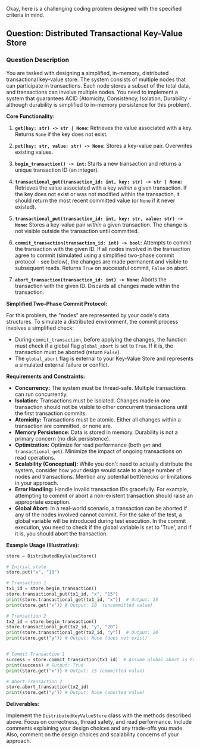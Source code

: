 Okay, here is a challenging coding problem designed with the specified criteria in mind.

## Question: Distributed Transactional Key-Value Store

### Question Description

You are tasked with designing a simplified, in-memory, distributed transactional key-value store. The system consists of multiple nodes that can participate in transactions. Each node stores a subset of the total data, and transactions can involve multiple nodes. You need to implement a system that guarantees ACID (Atomicity, Consistency, Isolation, Durability - although durability is simplified to in-memory persistence for this problem).

**Core Functionality:**

1.  **`get(key: str) -> str | None`:** Retrieves the value associated with a key. Returns `None` if the key does not exist.

2.  **`put(key: str, value: str) -> None`:**  Stores a key-value pair. Overwrites existing values.

3.  **`begin_transaction() -> int`:**  Starts a new transaction and returns a unique transaction ID (an integer).

4.  **`transactional_get(transaction_id: int, key: str) -> str | None`:** Retrieves the value associated with a key *within* a given transaction.  If the key does not exist or was not modified within the transaction, it should return the most recent committed value (or `None` if it never existed).

5.  **`transactional_put(transaction_id: int, key: str, value: str) -> None`:**  Stores a key-value pair *within* a given transaction.  The change is not visible outside the transaction until committed.

6.  **`commit_transaction(transaction_id: int) -> bool`:**  Attempts to commit the transaction with the given ID. If all nodes involved in the transaction agree to commit (simulated using a simplified two-phase commit protocol - see below), the changes are made permanent and visible to subsequent reads. Returns `True` on successful commit, `False` on abort.

7.  **`abort_transaction(transaction_id: int) -> None`:**  Aborts the transaction with the given ID. Discards all changes made within the transaction.

**Simplified Two-Phase Commit Protocol:**

For this problem, the "nodes" are represented by your code's data structures. To simulate a distributed environment, the commit process involves a simplified check:

*   During `commit_transaction`, before applying the changes, the function must check if a global flag `global_abort` is set to `True`.  If it is, the transaction must be aborted (return `False`).
*   The `global_abort` flag is external to your Key-Value Store and represents a simulated external failure or conflict.

**Requirements and Constraints:**

*   **Concurrency:** The system must be thread-safe. Multiple transactions can run concurrently.
*   **Isolation:**  Transactions must be isolated. Changes made in one transaction should not be visible to other concurrent transactions until the first transaction commits.
*   **Atomicity:** Transactions must be atomic. Either all changes within a transaction are committed, or none are.
*   **Memory Persistence:**  Data is stored in memory. Durability is not a primary concern (no disk persistence).
*   **Optimization:**  Optimize for read performance (both `get` and `transactional_get`).  Minimize the impact of ongoing transactions on read operations.
*   **Scalability (Conceptual):** While you don't need to actually distribute the system, consider how your design would scale to a large number of nodes and transactions.  Mention any potential bottlenecks or limitations in your approach.
*   **Error Handling:**  Handle invalid transaction IDs gracefully.  For example, attempting to commit or abort a non-existent transaction should raise an appropriate exception.
*   **Global Abort:** In a real-world scenario, a transaction can be aborted if any of the nodes involved cannot commit. For the sake of the test, a global variable will be introduced during test execution. In the commit execution, you need to check if the global variable is set to 'True', and if it is, you should abort the transaction.

**Example Usage (Illustrative):**

```python
store = DistributedKeyValueStore()

# Initial state
store.put("x", "10")

# Transaction 1
tx1_id = store.begin_transaction()
store.transactional_put(tx1_id, "x", "15")
print(store.transactional_get(tx1_id, "x"))  # Output: 15
print(store.get("x")) # Output: 10  (uncommitted value)

# Transaction 2
tx2_id = store.begin_transaction()
store.transactional_put(tx2_id, "y", "20")
print(store.transactional_get(tx2_id, "y"))  # Output: 20
print(store.get("y")) # Output: None (does not exist)


# Commit Transaction 1
success = store.commit_transaction(tx1_id)  # Assume global_abort is False here
print(success) # Output: True
print(store.get("x")) # Output: 15 (committed value)

# Abort Transaction 2
store.abort_transaction(tx2_id)
print(store.get("y")) # Output: None (aborted value)
```

**Deliverables:**

Implement the `DistributedKeyValueStore` class with the methods described above.  Focus on correctness, thread safety, and read performance.  Include comments explaining your design choices and any trade-offs you made. Also, comment on the design choices and scalability concerns of your approach.
